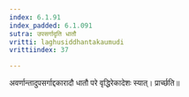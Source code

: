 ```yaml
---
index: 6.1.91
index_padded: 6.1.091
sutra: उपसर्गादृति धातौ
vritti: laghusiddhantakaumudi
vrittiindex: 37

---
```

अवर्णान्तादुपसर्गाद्दकारादौ धातौ परे वृद्धिरेकादेशः स्यात्। प्रार्च्छति॥